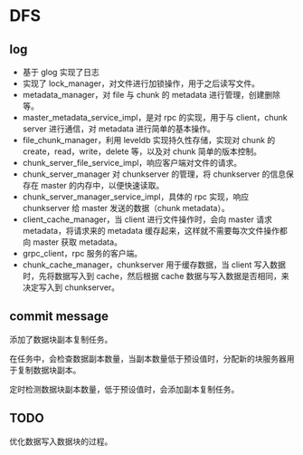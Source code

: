 # DFS

## log

- 基于 glog 实现了日志
- 实现了 lock_manager，对文件进行加锁操作，用于之后读写文件。
- metadata_manager，对 file 与 chunk 的 metadata 进行管理，创建删除等。
- master_metadata_service_impl，是对 rpc 的实现，用于与 client，chunk server 进行通信，对 metadata 进行简单的基本操作。
- file_chunk_manager，利用 leveldb 实现持久性存储，实现对 chunk 的 create，read，write，delete 等，以及对 chunk 简单的版本控制。
- chunk_server_file_service_impl，响应客户端对文件的请求。
- chunk_server_manager 对 chunkserver 的管理，将 chunkserver 的信息保存在 master 的内存中，以便快速读取。
- chunk_server_manager_service_impl，具体的 rpc 实现，响应 chunkserver 给 master 发送的数据（chunk metadata）。
- client_cache_manager，当 client 进行文件操作时，会向 master 请求 metadata，将请求来的 metadata 缓存起来，这样就不需要每次文件操作都向 master 获取 metadata。
- grpc_client，rpc 服务的客户端。
- chunk_cache_manager，chunkserver 用于缓存数据，当 client 写入数据时，先将数据写入到 cache，然后根据 cache 数据与写入数据是否相同，来决定写入到 chunkserver。

## commit message

添加了数据块副本复制任务。

在任务中，会检查数据副本数量，当副本数量低于预设值时，分配新的块服务器用于复制数据块副本。

定时检测数据块副本数量，低于预设值时，会添加副本复制任务。

## TODO

优化数据写入数据块的过程。

